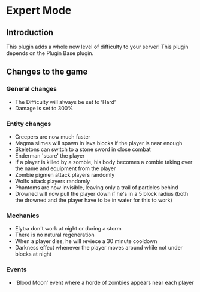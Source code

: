 # Expert Mode

## Introduction

This plugin adds a whole new level of difficulty to your server!
This plugin depends on the Plugin Base plugin.

## Changes to the game

### General changes

- The Difficulty will always be set to ‘Hard’
- Damage is set to 300%

### Entity changes

- Creepers are now much faster
- Magma slimes will spawn in lava blocks if the player is near enough
- Skeletons can switch to a stone sword in close combat
- Enderman 'scare' the player
- If a player is killed by a zombie, his body becomes a zombie taking over the name and equipment from the player
- Zombie pigmen attack players randomly
- Wolfs attack players randomly
- Phantoms are now invisible, leaving only a trail of particles behind
- Drowned will now pull the player down if he's in a 5 block radius (both the drowned and the player have to be in water for this to work)

### Mechanics

- Elytra don't work at night or during a storm
- There is no natural regeneration
- When a player dies, he will reviece a 30 minute cooldown
- Darkness effect whenever the player moves around while not under blocks at night

### Events

- 'Blood Moon' event where a horde of zombies appears near each player
